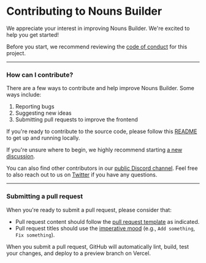 # Contributing to Nouns Builder

We appreciate your interest in improving Nouns Builder. We're excited to help you get started!

Before you start, we recommend reviewing the [code of conduct](./code_of_conduct.md) for this project.

---

### How can I contribute?

There are a few ways to contribute and help improve Nouns Builder. Some ways include:

1. Reporting bugs
2. Suggesting new ideas
3. Submitting pull requests to improve the frontend

If you're ready to contribute to the source code, please follow this [README](../README.md) to get up and running locally.

If you're unsure where to begin, we highly recommend starting [a new discussion](https://github.com/ourzora/nouns-builder/discussions).

You can also find other contributors in our [public Discord channel](https://discord.gg/JpMKps2W). Feel free to also reach out to us on [Twitter](https://twitter.com/nounsbuilder) if you have any questions.

---

### Submitting a pull request

When you're ready to submit a pull request, please consider that:

- Pull request content should follow the [pull request template](./pull_request_template.md) as indicated.
- Pull request titles should use the [imperative mood](https://en.wikipedia.org/wiki/Imperative_mood) (e.g., `Add something`, `Fix something`).

When you submit a pull request, GitHub will automatically lint, build, test your changes, and deploy to a preview branch on Vercel.
